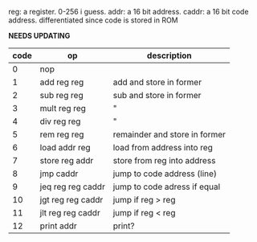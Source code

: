 
reg: a register. 0-256 i guess.
addr: a 16 bit address.
caddr: a 16 bit code address. differentiated since code is stored in ROM

**NEEDS UPDATING**

| code | op | description |
| ---- | -  | ----------- |
| 0    | nop | |
| 1    | add reg reg | add and store in former | 
| 2    | sub reg reg | sub and store in former |
| 3    | mult reg reg | " |
| 4    | div reg reg | " |
| 5    | rem reg reg | remainder and store in former |
| 6    | load addr reg | load from address into reg |
| 7    | store reg addr | store from reg into address |
| 8    | jmp caddr | jump to code address (line) |
| 9    | jeq reg reg caddr | jump to code adress if equal |
| 10   | jgt reg reg caddr | jump if reg > reg |
| 11   | jlt reg reg caddr | jump if reg < reg |
| 12   | print addr | print? |

